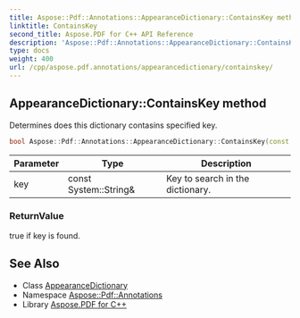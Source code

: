 ```yaml
---
title: Aspose::Pdf::Annotations::AppearanceDictionary::ContainsKey method
linktitle: ContainsKey
second_title: Aspose.PDF for C++ API Reference
description: 'Aspose::Pdf::Annotations::AppearanceDictionary::ContainsKey method. Determines does this dictionary contasins specified key in C++.'
type: docs
weight: 400
url: /cpp/aspose.pdf.annotations/appearancedictionary/containskey/
---
```

## AppearanceDictionary::ContainsKey method


Determines does this dictionary contasins specified key.

```cpp
bool Aspose::Pdf::Annotations::AppearanceDictionary::ContainsKey(const System::String &key) const override
```


| Parameter | Type | Description |
| --- | --- | --- |
| key | const System::String\& | Key to search in the dictionary. |

### ReturnValue

true if key is found.

## See Also

* Class [AppearanceDictionary](../)
* Namespace [Aspose::Pdf::Annotations](../../)
* Library [Aspose.PDF for C++](../../../)
